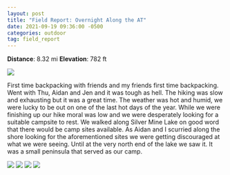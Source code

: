 ```yaml
---
layout: post
title: "Field Report: Overnight Along the AT"
date: 2021-09-19 09:36:00 -0500
categories: outdoor
tag: field_report
---
```


**Distance**: 8.32 mi **Elevation**: 782 ft

<a href="https://www.gaiagps.com/map/?loc=12.2/-74.1131/41.2640&pubLink=8GnP1iBl2ONLzTSyRszVUTF9&trackId=b3093123-ae7d-4e0d-bd4f-792cf6ddad84"><img class="blog_img" src="https://baealex.s3.amazonaws.com/images/2021-09-19-harriman/route.png" />
</a>

First time backpacking with friends and my friends first time backpacking. Went with Thu, Aidan and Jen and it was tough as hell. The hiking was slow and exhausting but it was a great time. The weather was hot and humid, we were lucky to be out on one of the last hot days of the year. While we were finishing up our hike moral was low and we were desperately looking for a suitable campsite to rest. We walked along Silver Mine Lake on good word that there would be camp sites available. As Aidan and I scurried along the shore looking for the aforementioned sites we were getting discouraged at what we were seeing. Until at the very north end of the lake we saw it. It was a small peninsula that served as our camp.

<img class="inline_blog_img" src="https://baealex.s3.amazonaws.com/images/2021-09-19-harriman/2.jpeg"/>
<img class="inline_blog_img" src="https://baealex.s3.amazonaws.com/images/2021-09-19-harriman/3.jpeg"/>
<img class="inline_blog_img" src="https://baealex.s3.amazonaws.com/images/2021-09-19-harriman/4.jpeg"/>
<img class="inline_blog_img" src="https://baealex.s3.amazonaws.com/images/2021-09-19-harriman/1.jpeg"/>
